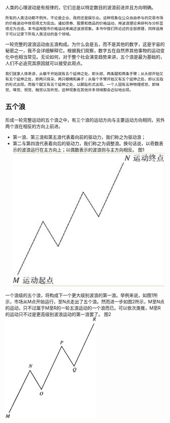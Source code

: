 人类的心理波动是有规律的，它们总是以特定数目的波浪前进并且方向明确。
```
所有的人类活动都不例外，不论是企业、政府还是娱乐业。这种现象在公众自由参与的交易市场的价格波动中体现得尤为突出。诸如债券、股票和商品的价格运动，用波浪理论来研判与分析显得尤为合适。本书运用股市价格运动来阐述波浪现象。本书中我们所论述的全部原理，同样适用于可以记录下所有人类活动的各个领域。
```
一轮完整的波浪运动由五浪构成。为什么会是五，而不是其他的数字，这是宇宙的秘密之一，我不会详细解释它。根据我们观察，数字五在自然界其他事物的运动变化中也相当常见。无论如何，对于整个社会演变趋势来讲，五个浪是最为基础的，人们不必追究其原因就可以接受此观点。
```
我们就拿人体来讲，从躯干开始就有五个延伸之处，即头部、两条腿和两条手臂；从头部开始又有五个延伸之处，即两只耳朵、两只眼睛和鼻子；从每个手臂开始又有五个延伸之处，即以五指的形式出现。而每个腿又有五个延伸之处，以脚趾形式出现。一个人固有五种物理感觉，即味觉、嗅觉、视觉、触觉以及听觉。这种现象在其他许多领域都会近似地出现。
```
## 五个浪
形成一轮完整运动的五个浪之中，有三个浪的运动方向与主要运动方向相同，另外两个浪在相反的方向上前进。
- 第一浪、第三浪和第五浪代表着向前的驱动力，我们称之为驱动浪；
- 第二与第四浪代表着向后的驱动力，我们称之为调整浪。换句话说，以奇数表示的波浪运行在主方向上；以偶数表示的波浪则与主方向相反。
图1
![](./img/图1.jpg)

一个浪级的五个浪，将构成下一个更大级别波浪的第一浪。举例来说，如图1所示，市场从M点开始运行，至N点走出了五个浪。然而进一步如图2所示，M至N点的运动，只不过属于M至R的一轮五浪运动的一个浪而已。可以依次类推，M至R的运动只不过是更高级别波浪运动的第一浪罢了。
图2
![](./img/图2.png)
